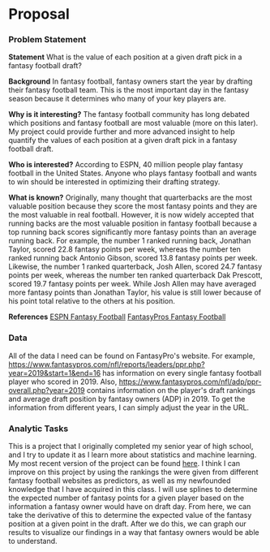 # Proposal

### Problem Statement
**Statement**
What is the value of each position at a given draft pick in a fantasy football draft?

**Background**
In fantasy football, fantasy owners start the year by drafting their fantasy football team. 
This is the most important day in the fantasy season because it determines who many of your key players are. 

**Why is it interesting?**
The fantasy football community has long debated which positions and fantasy football are most valuable (more on this later). 
My project could provide further and more advanced insight to help quantify the values of each position at a given draft pick in a fantasy football draft. 

**Who is interested?**
According to ESPN, 40 million people play fantasy football in the United States. 
Anyone who plays fantasy football and wants to win should be interested in optimizing their drafting strategy. 

**What is known?**
Originally, many thought that quarterbacks are the most valuable position because they score the most fantasy points and they are the most valuable in real football. 
However, it is now widely accepted that running backs are the most valuable position in fantasy football because a top running back scores significantly more fantasy points than an average running back. 
For example, the number 1 ranked running back, Jonathan Taylor, scored 22.8 fantasy points per week, whereas the number ten ranked running back Antonio Gibson, scored 13.8 fantasy points per week. 
Likewise, the number 1 ranked quarterback, Josh Allen, scored 24.7 fantasy points per week, whereas the number ten ranked quarterback Dak Prescott, scored 19.7 fantasy points per week. 
While Josh Allen may have averaged more fantasy points than Jonathan Taylor, his value is still lower because of his point total relative to the others at his position. 

**References**
[ESPN Fantasy Football](https://www.espn.com/fantasy/football/)
[FantasyPros Fantasy Football](https://www.fantasypros.com/nfl/)

### Data
All of the data I need can be found on FantasyPro's website. For example, https://www.fantasypros.com/nfl/reports/leaders/ppr.php?year=2019&start=1&end=16 has information on every single fantasy football player who scored in 2019. 
Also, https://www.fantasypros.com/nfl/adp/ppr-overall.php?year=2019 contains information on the player's draft rankings and average draft position by fantasy owners (ADP) in 2019. 
To get the information from different years, I can simply adjust the year in the URL. 

### Analytic Tasks
This is a project that I originally completed my senior year of high school, and I try to update it as I learn more about statistics and machine learning. 
My most recent version of the project can be found [here](https://github.com/shughes1000/Fantasy-Football-Draft). 
I think I can improve on this project by using the rankings the were given from different fantasy football websites as predictors, as well as my newfounded knowledge that I have acquired in this class. 
I will use splines to determine the expected number of fantasy points for a given player based on the information a fantasy owner would have on draft day. 
From here, we can take the derivative of this to determine the expected value of the fantasy position at a given point in the draft. 
After we do this, we can graph our results to visualize our findings in a way that fantasy owners would be able to understand. 